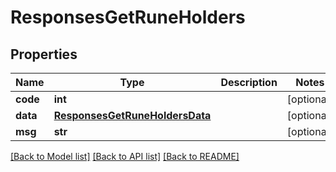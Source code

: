 # ResponsesGetRuneHolders

## Properties
Name | Type | Description | Notes
------------ | ------------- | ------------- | -------------
**code** | **int** |  | [optional] 
**data** | [**ResponsesGetRuneHoldersData**](ResponsesGetRuneHoldersData.md) |  | [optional] 
**msg** | **str** |  | [optional] 

[[Back to Model list]](../README.md#documentation-for-models) [[Back to API list]](../README.md#documentation-for-api-endpoints) [[Back to README]](../README.md)

